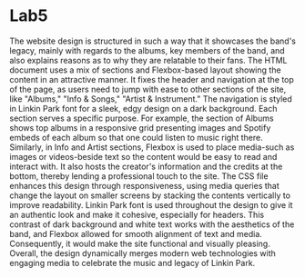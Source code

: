 # Lab5

The website design is structured in such a way that it showcases the band's legacy, mainly with regards to the albums, key members of the band, and also explains reasons as to why they are relatable to their fans. The HTML document uses a mix of sections and Flexbox-based layout showing the content in an attractive manner. It fixes the header and navigation at the top of the page, as users need to jump with ease to other sections of the site, like "Albums," "Info & Songs," "Artist & Instrument." The navigation is styled in Linkin Park font for a sleek, edgy design on a dark background.
Each section serves a specific purpose. For example, the section of Albums shows top albums in a responsive grid presenting images and Spotify embeds of each album so that one could listen to music right there. Similarly, in Info and Artist sections, Flexbox is used to place media-such as images or videos-beside text so the content would be easy to read and interact with. It also hosts the creator's information and the credits at the bottom, thereby lending a professional touch to the site.
The CSS file enhances this design through responsiveness, using media queries that change the layout on smaller screens by stacking the contents vertically to improve readability. Linkin Park font is used throughout the design to give it an authentic look and make it cohesive, especially for headers. This contrast of dark background and white text works with the aesthetics of the band, and Flexbox allowed for smooth alignment of text and media. Consequently, it would make the site functional and visually pleasing. Overall, the design dynamically merges modern web technologies with engaging media to celebrate the music and legacy of Linkin Park.

